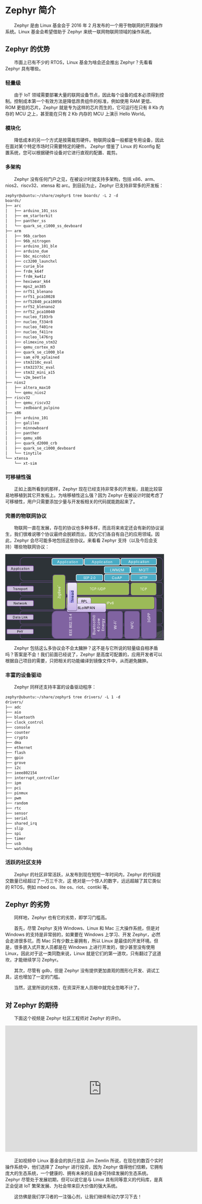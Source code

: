 ﻿# Zephyr 简介

　　Zephyr 是由 Linux 基金会于 2016 年 2 月发布的一个用于物联网的开源操作系统。Linux 基金会希望借助于 Zephyr 来统一联网物联网领域的操作系统。

## Zephyr 的优势

　　市面上已有不少的 RTOS，Linux 基金为啥会还会推出 Zephyr？先看看 Zephyr 具有哪些。

### 轻量级

　　由于 IoT 领域需要部署大量的联网设备节点，因此每个设备的成本必须得到控制。控制成本第一个有效方法是降低昂贵组件的标准，例如使用 RAM 更低、ROM 更低的芯片。Zephyr 就是专为这样的芯片而生的，它可运行在只有 8 Kb 内存的 MCU 之上，甚至能在只有 2 Kb 内存的 MCU 上演示 Hello World。

### 模块化

　　降低成本的另一个方式是按需裁剪硬件。物联网设备一般都是专用设备，因此在面对某个特定市场时只需要特定的硬件。 Zephyr 借鉴了 Linux 的 Kconfig 配置系统，您可以根据硬件设备对它进行直观的配置、裁剪。

### 多架构

　　Zephyr 没有任何门户之见，在被设计时就支持多架构，包括 x86、arm、nios2、riscv32、xtensa 和 arc。到目前为止，Zephyr 已支持非常多的开发板：

```
zephyr@ubuntu:~/share/zephyr$ tree boards/ -L 2 -d
boards/
├── arc
│   ├── arduino_101_sss
│   ├── em_starterkit
│   ├── panther_ss
│   └── quark_se_c1000_ss_devboard
├── arm
│   ├── 96b_carbon
│   ├── 96b_nitrogen
│   ├── arduino_101_ble
│   ├── arduino_due
│   ├── bbc_microbit
│   ├── cc3200_launchxl
│   ├── curie_ble
│   ├── frdm_k64f
│   ├── frdm_kw41z
│   ├── hexiwear_k64
│   ├── mps2_an385
│   ├── nrf51_blenano
│   ├── nrf51_pca10028
│   ├── nrf52840_pca10056
│   ├── nrf52_blenano2
│   ├── nrf52_pca10040
│   ├── nucleo_f103rb
│   ├── nucleo_f334r8
│   ├── nucleo_f401re
│   ├── nucleo_f411re
│   ├── nucleo_l476rg
│   ├── olimexino_stm32
│   ├── qemu_cortex_m3
│   ├── quark_se_c1000_ble
│   ├── sam_e70_xplained
│   ├── stm3210c_eval
│   ├── stm32373c_eval
│   ├── stm32_mini_a15
│   └── v2m_beetle
├── nios2
│   ├── altera_max10
│   └── qemu_nios2
├── riscv32
│   ├── qemu_riscv32
│   └── zedboard_pulpino
├── x86
│   ├── arduino_101
│   ├── galileo
│   ├── minnowboard
│   ├── panther
│   ├── qemu_x86
│   ├── quark_d2000_crb
│   ├── quark_se_c1000_devboard
│   └── tinytile
└── xtensa
    └── xt-sim
```


### 可移植性强

　　正如上面所看到的那样，Zephyr 现在已经支持非常多的开发板，且能比较容易地移植到其它开发板上。为啥移植性这么强？因为 Zephyr 在被设计时就考虑了可移植性，用户只需要添加少量与开发板相关的代码就能跑起来了。

### 完善的物联网协议

　　物联网一直在发展，存在的协议也多种多样，而且将来肯定还会有新的协议诞生，我们很难说哪个协议最终会脱颖而出，因为它们各自有自己的应用领域。因此，Zephyr 会尽可能多地包括这些协议。来看看 Zephyr 支持（以及今后会支持）哪些物联网协议：

<img src="./introd.png" align=center>

　　Zephyr 包括这么多协议会不会太臃肿？这不是与它所说的轻量级自相矛盾吗？答案是不会！我们前面已经说了，Zephyr 是高度可配置的，应用开发者可以根据自己项目的需要，只把相关的功能编译到镜像文件中，从而避免臃肿。

### 丰富的设备驱动

　　Zephyr 同样还支持丰富的设备驱动程序：

```
zephyr@ubuntu:~/share/zephyr$ tree drivers/ -L 1 -d
drivers/
├── adc
├── aio
├── bluetooth
├── clock_control
├── console
├── counter
├── crypto
├── dma
├── ethernet
├── flash
├── gpio
├── grove
├── i2c
├── ieee802154
├── interrupt_controller
├── ipm
├── pci
├── pinmux
├── pwm
├── random
├── rtc
├── sensor
├── serial
├── shared_irq
├── slip
├── spi
├── timer
├── usb
└── watchdog
```

### 活跃的社区支持

　　Zephyr 的社区非常活跃，从发布到现在短短一年时间内，Zephyr 的代码提交数量已经超过了一万三千次，这 绝对是一个惊人的数字，远远超越了其它类似的 RTOS，例如 mbed os、lite os、riot、contiki 等。

## Zephyr 的劣势

　　同样地，Zephyr 也有它的劣势，即学习门槛高。


　　首先，尽管 Zephyr 支持 Windows、Linux 和 Mac 三大操作系统，但是对 Windows 的支持是非常弱的，如果要在 Windows 上学习、开发 Zephyr，必然会走进很多坑，而 Mac 只有少数土豪拥有，所以 Linux 是最佳的开发环境。但是，很多嵌入式开发人员都是在 Windows 上进行开发的，很少甚至没有使用 Linux，因此对于这一类同胞来说，Linux 就是它们的第一道坎，只有翻过了这道坎，才能继续学习 Zephyr。

　　其次，尽管有 gdb，但是 Zephyr 没有提供更加直观的图形化开发、调试工具，这也增加了一定的门槛。

　　当然，这里所说的劣势，在资深开发人员眼中就完全忽略不计了。

## 对 Zephyr 的期待

　　下面这个视频是 Zephyr 社区工程师对 Zephyr 的评价。

<center>
<iframe height=400 width=610 src='http://player.youku.com/embed/XMjYxNDU0Nzk2OA==' frameborder=0 'allowfullscreen'></iframe>
</center>

　　正如视频中 Linux 基金会的执行总监 Jim Zemlin 所说，在现在的数百个实时操作系统中，他们选择了 Zephyr 进行投资，因为 Zephyr  值得他们信赖，它拥有庞大的生态系统，一个健康的、拥有未来的且自身可持续发展的生态系统。Zephyr 尽管处于发展初期，但可以说它是与 Linux 具有同等意义的代码库，是真正会促进 IoT 繁荣发展、为社会带来巨大价值的强大系统。
 
　　这仿佛是我们学习者的一注强心剂，让我们继续有动力学习下去！